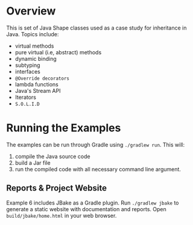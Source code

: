 # Overview

This is set of Java Shape classes used as a case study for inheritance in Java.
Topics include:

  - virtual methods
  - pure virtual (i.e, abstract) methods
  - dynamic binding
  - subtyping
  - interfaces
  - `@Override decorators`
  - lambda functions
  - Java's Stream API
  - Iterators
  - `S.O.L.I.D`


# Running the Examples

The examples can be run through Gradle using `./gradlew run`. This will:

  1. compile the Java source code
  2. build a Jar file
  3. run the compiled code with all necessary command line argument.

## Reports & Project Website

Example 6 includes JBake as a Gradle plugin. Run `./gradlew jbake` to generate
a static website with documentation and reports. Open `build/jbake/home.html`
in your web browser.
